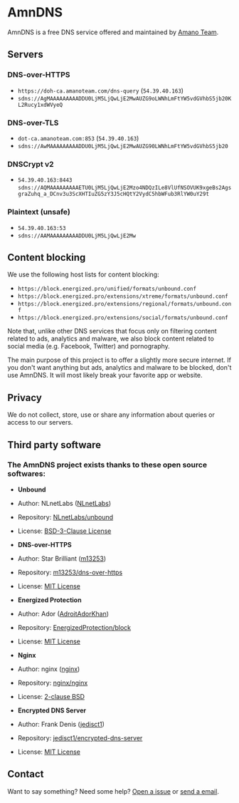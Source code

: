 # AmnDNS

AmnDNS is a free DNS service offered and maintained by [Amano Team](https://amanoteam.com/).

## Servers

### DNS-over-HTTPS

* `https://doh-ca.amanoteam.com/dns-query` (`54.39.40.163`)
* `sdns://AgMAAAAAAAAADDU0LjM5LjQwLjE2MwAUZG9oLWNhLmFtYW5vdGVhbS5jb20KL2Rucy1xdWVyeQ`

### DNS-over-TLS

* `dot-ca.amanoteam.com:853` (`54.39.40.163`)
* `sdns://AwMAAAAAAAAADDU0LjM5LjQwLjE2MwAUZG90LWNhLmFtYW5vdGVhbS5jb20`

### DNSCrypt v2

* `54.39.40.163:8443` `sdns://AQMAAAAAAAAAETU0LjM5LjQwLjE2Mzo4NDQzILe8VlUfNSOVUK9xgeBs2AgsgraZuhq_a_DCnv3u3ScXHTIuZG5zY3J5cHQtY2VydC5hbWFub3RlYW0uY29t`

### Plaintext (unsafe)

* `54.39.40.163:53`
* `sdns://AAMAAAAAAAAADDU0LjM5LjQwLjE2Mw`

## Content blocking

We use the following host lists for content blocking:

* `https://block.energized.pro/unified/formats/unbound.conf`
* `https://block.energized.pro/extensions/xtreme/formats/unbound.conf`
* `https://block.energized.pro/extensions/regional/formats/unbound.conf`
* `https://block.energized.pro/extensions/social/formats/unbound.conf`

Note that, unlike other DNS services that focus only on filtering content related to ads, analytics and malware, we also block content related to social media (e.g. Facebook, Twitter) and pornography.

The main purpose of this project is to offer a slightly more secure internet. If you don't want anything but ads, analytics and malware to be blocked, don't use AmnDNS. It will most likely break your favorite app or website.

## Privacy

We do not collect, store, use or share any information about queries or access to our servers.

## Third party software

### The AmnDNS project exists thanks to these open source softwares:

- **Unbound**
 - Author: NLnetLabs ([NLnetLabs](https://github.com/NLnetLabs))
 - Repository: [NLnetLabs/unbound](https://github.com/NLnetLabs/unbound)
 - License: [BSD-3-Clause License](https://github.com/m13253/dns-over-https/blob/master/LICENSE)

- **DNS-over-HTTPS**
 - Author: Star Brilliant ([m13253](https://github.com/m13253))
 - Repository: [m13253/dns-over-https](https://github.com/m13253/dns-over-https)
 - License: [MIT License](https://github.com/NLnetLabs/unbound/blob/master/LICENSE)

- **Energized Protection**
 - Author: Ador ([AdroitAdorKhan](https://github.com/AdroitAdorKhan))
 - Repository: [EnergizedProtection/block](https://github.com/EnergizedProtection/block)
 - License: [MIT License](https://github.com/EnergizedProtection/block/blob/master/LICENSE)

- **Nginx**
 - Author: nginx ([nginx](https://github.com/nginx))
 - Repository: [nginx/nginx](https://github.com/nginx/nginx)
 - License: [2-clause BSD](https://opensource.org/licenses/BSD-2-Clause)

- **Encrypted DNS Server**
 - Author: Frank Denis ([jedisct1](https://github.com/jedisct1))
 - Repository: [jedisct1/encrypted-dns-server](https://github.com/jedisct1/encrypted-dns-server)
 - License: [MIT License](https://github.com/jedisct1/encrypted-dns-server/blob/master/LICENSE)

## Contact

Want to say something? Need some help? [Open a issue](https://github.com/AmanoTeam/AmnDNS/issues) or [send a email](https://spamty.eu/show.php?key=d7967f0e625c5f19c9c655b8).